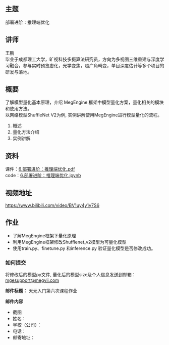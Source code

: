 ## 主题
部署进阶：推理端优化
## 讲师
王鹏<br/>
毕业于成都理工大学，旷视科技多摄算法研究员，方向为多视图三维重建与深度学习融合，参与实时预览虚化，光学变焦，超广角畸变，单目深度估计等多个项目的研发与落地。
## 概要
了解模型量化基本原理，介绍 MegEngine 框架中模型量化方案，量化相关的模块和使用方法。<br/>
以网络模型ShuffleNet V2为例, 实例讲解使用MegEngine进行模型量化的流程。<br/>
1. 概述<br/>
2. 量化方法介绍<br/>
3. 实例讲解<br/>

## 资料
课件：[6.部署进阶：推理端优化.pdf](./slides/6.部署进阶：推理端优化.pdf)<br/>
code：[6.部署进阶：推理端优化.ipynb](./notebooks/6.部署进阶：推理端优化.ipynb)<br/>

## 视频地址
https://www.bilibili.com/video/BV1uy4y1y7S6

## 作业

- 了解MegEngine框架下量化原理<br/>
- 利用MegEngine框架修改Shufflenet_v2模型为可量化模型<br/>
- 使用train.py、finetune.py 和inference.py 验证量化模型是否修改成功。<br/>

### 如何提交

将修改后的模型py文件, 量化后的模型size及个人信息发送到邮箱：mgesupport@megvii.com

**邮件标题：** 天元入门第六次课程作业

**邮件内容**

* 截图
* 姓名：
* 学校（公司）：
* 电话：
* 邮寄地址：

